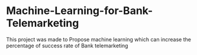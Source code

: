 # Machine-Learning-for-Bank-Telemarketing
This project was made to Propose machine learning which can increase the percentage of success rate of Bank telemarketing 
